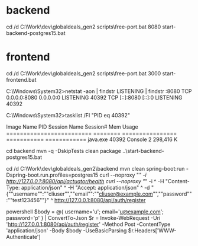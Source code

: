 # backend
cd /d C:\Work\dev\globaldeals_gen2
scripts\free-port.bat 8080
start-backend-postgres15.bat

# frontend
cd /d C:\Work\dev\globaldeals_gen2
scripts\free-port.bat 3000
start-frontend.bat

C:\Windows\System32>netstat -aon | findstr LISTENING | findstr :8080
  TCP    0.0.0.0:8080           0.0.0.0:0              LISTENING       40392
  TCP    [::]:8080              [::]:0                 LISTENING       40392

C:\Windows\System32>tasklist /FI "PID eq 40392"

Image Name                     PID Session Name        Session#    Mem Usage
========================= ======== ================ =========== ============
java.exe                     40392 Console                    2    298,416 K


cd backend
mvn -q -DskipTests clean package
..\start-backend-postgres15.bat

cd /d C:\Work\dev\globaldeals_gen2\backend
mvn clean spring-boot:run -Dspring-boot.run.profiles=postgres15
curl --noproxy "*" -i http://127.0.0.1:8080/api/actuator/health
curl --noproxy "*" -i ^
  -H "Content-Type: application/json" ^
  -H "Accept: application/json" ^
  -d "{""username"":""cliuser"",""email"":""cliuser@example.com"",""password"":""test123456""}" ^
  http://127.0.0.1:8080/api/auth/register

powershell
$body = @{ username='u'; email='u@example.com'; password='p' } | ConvertTo-Json
$r = Invoke-WebRequest -Uri 'http://127.0.0.1:8080/api/auth/register' -Method Post -ContentType 'application/json' -Body $body -UseBasicParsing
$r.Headers['WWW-Authenticate']
